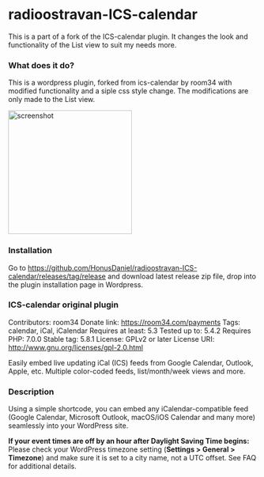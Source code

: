 # radioostravan-ICS-calendar
This is a part of a fork of the ICS-calendar plugin. It changes the look and functionality of the List view to suit my needs more.
### What does it do?
This is a wordpress plugin, forked from ics-calendar by room34 with modified functionality and a siple css style change. The modifications are only made to the List view.

<img src="https://www.danielhonus.xyz/images/ics-screenshot.png" alt="screenshot" width="250px">

### Installation
Go to
https://github.com/HonusDaniel/radioostravan-ICS-calendar/releases/tag/release and download latest release zip file, drop into the plugin installation page in
Wordpress.

### ICS-calendar original plugin
Contributors: room34
Donate link: https://room34.com/payments
Tags: calendar, iCal, iCalendar
Requires at least: 5.3
Tested up to: 5.4.2
Requires PHP: 7.0.0
Stable tag: 5.8.1
License: GPLv2 or later
License URI: http://www.gnu.org/licenses/gpl-2.0.html

Easily embed live updating iCal (ICS) feeds from Google Calendar, Outlook, Apple, etc. Multiple color-coded feeds, list/month/week views and more.

### Description

Using a simple shortcode, you can embed any iCalendar-compatible feed (Google Calendar, Microsoft Outlook, macOS/iOS Calendar and many more) seamlessly into your WordPress site.

__If your event times are off by an hour after Daylight Saving Time begins:__ Please check your WordPress timezone setting (__Settings > General > Timezone__) and make sure it is set to a city name, not a UTC offset. See FAQ for additional details.

